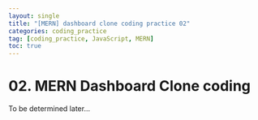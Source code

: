 ```yaml
---
layout: single
title: "[MERN] dashboard clone coding practice 02"
categories: coding_practice
tag: [coding_practice, JavaScript, MERN]
toc: true
---
```


# 02. MERN Dashboard Clone coding

To be determined later...
